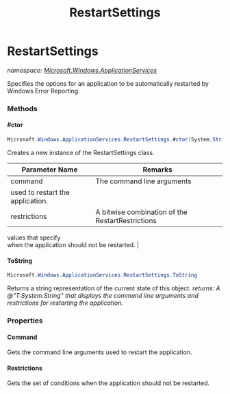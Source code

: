 ﻿---
title: RestartSettings
---

# RestartSettings
_namespace: [Microsoft.Windows.ApplicationServices](N-Microsoft.Windows.ApplicationServices.html)_

Specifies the options for an application to be automatically
 restarted by Windows Error Reporting.

### Methods

#### #ctor
```csharp
Microsoft.Windows.ApplicationServices.RestartSettings.#ctor(System.String,Microsoft.Windows.ApplicationServices.RestartRestrictions)
```
Creates a new instance of the RestartSettings class.

|Parameter Name|Remarks|
|--------------|-------|
|command|The command line arguments 
 used to restart the application.|
|restrictions|A bitwise combination of the RestartRestrictions 
 values that specify  
 when the application should not be restarted.
 |


#### ToString
```csharp
Microsoft.Windows.ApplicationServices.RestartSettings.ToString
```
Returns a string representation of the current state
 of this object.
_returns: A @"T:System.String" that displays 
 the command line arguments 
 and restrictions for restarting the application._



### Properties

#### Command
Gets the command line arguments used to restart the application.
#### Restrictions
Gets the set of conditions when the application 
 should not be restarted.

